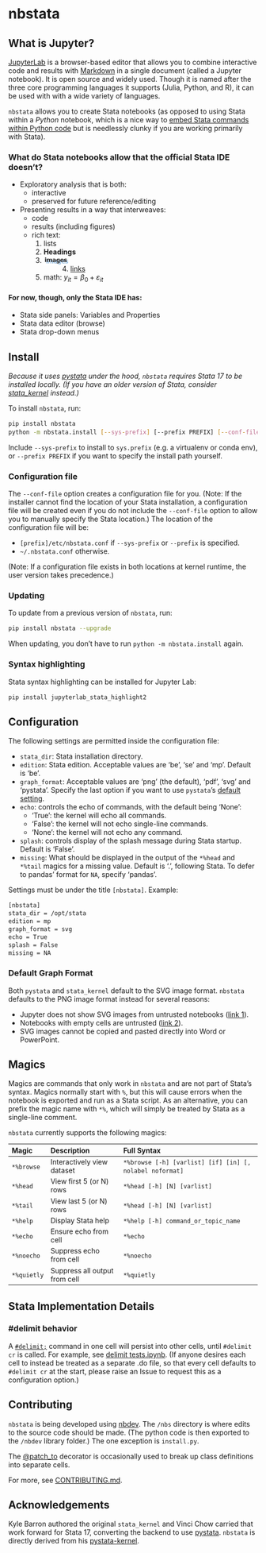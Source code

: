nbstata
================

<!-- WARNING: THIS FILE WAS AUTOGENERATED! DO NOT EDIT! -->

## What is Jupyter?

[JupyterLab](https://jupyterlab.readthedocs.io/en/stable/getting_started/overview.html)
is a browser-based editor that allows you to combine interactive code
and results with
[Markdown](https://daringfireball.net/projects/markdown/basics) in a
single document (called a Jupyter notebook). It is open source and
widely used. Though it is named after the three core programming
languages it supports (Julia, Python, and R), it can be used with with a
wide variety of languages.

`nbstata` allows you to create Stata notebooks (as opposed to using
Stata within a *Python* notebook, which is a nice way to [embed Stata
commands within Python
code](https://www.stata.com/python/pystata/notebook/Example2.html) but
is needlessly clunky if you are working primarily with Stata).

### What do Stata notebooks allow that the official Stata IDE doesn’t?

- Exploratory analysis that is both:
  - interactive
  - preserved for future reference/editing
- Presenting results in a way that interweaves:
  - code
  - results (including figures)
  - rich text:
    1.  lists
    2.  **Headings**
    3.  <img align="left" width="54" height="18.6" src="index_files/figure-commonmark/2fdc666f-1-image-2.png">
    4.  [links](https://hugetim.github.io/nbstata/)
    5.  math: $y_{it}=\beta_0+\varepsilon_{it}$

#### For now, though, only the Stata IDE has:

- Stata side panels: Variables and Properties
- Stata data editor (browse)
- Stata drop-down menus

## Install

*Because it uses [pystata](https://www.stata.com/python/pystata/) under
the hood, `nbstata` requires Stata 17 to be installed locally. (If you
have an older version of Stata, consider
[stata_kernel](https://github.com/kylebarron/stata_kernel) instead.)*

To install `nbstata`, run:

``` sh
pip install nbstata
python -m nbstata.install [--sys-prefix] [--prefix PREFIX] [--conf-file]
```

Include `--sys-prefix` to install to `sys.prefix` (e.g. a virtualenv or
conda env), or `--prefix PREFIX` if you want to specify the install path
yourself.

### Configuration file

The `--conf-file` option creates a configuration file for you. (Note: If
the installer cannot find the location of your Stata installation, a
configuration file will be created even if you do not include the
`--conf-file` option to allow you to manually specify the Stata
location.) The location of the configuration file will be:

- `[prefix]/etc/nbstata.conf` if `--sys-prefix` or `--prefix` is
  specified.
- `~/.nbstata.conf` otherwise.

(Note: If a configuration file exists in both locations at kernel
runtime, the user version takes precedence.)

### Updating

To update from a previous version of `nbstata`, run:

``` sh
pip install nbstata --upgrade
```

When updating, you don’t have to run `python -m nbstata.install` again.

### Syntax highlighting

Stata syntax highlighting can be installed for Jupyter Lab:

``` sh
pip install jupyterlab_stata_highlight2
```

## Configuration

The following settings are permitted inside the configuration file:

- `stata_dir`: Stata installation directory.
- `edition`: Stata edition. Acceptable values are ‘be’, ‘se’ and ‘mp’.
  Default is ‘be’.
- `graph_format`: Acceptable values are ‘png’ (the default), ‘pdf’,
  ‘svg’ and ‘pystata’. Specify the last option if you want to use
  `pystata`’s [default
  setting](https://www.stata.com/python/pystata/config.html#pystata.config.set_graph_format).
- `echo`: controls the echo of commands, with the default being ‘None’:
  - ‘True’: the kernel will echo all commands.
  - ‘False’: the kernel will not echo single-line commands.
  - ‘None’: the kernel will not echo any command.
- `splash`: controls display of the splash message during Stata startup.
  Default is ‘False’.
- `missing`: What should be displayed in the output of the `*%head` and
  `*%tail` magics for a missing value. Default is ‘.’, following Stata.
  To defer to pandas’ format for `NA`, specify ‘pandas’.

Settings must be under the title `[nbstata]`. Example:

    [nbstata]
    stata_dir = /opt/stata
    edition = mp
    graph_format = svg
    echo = True
    splash = False
    missing = NA

### Default Graph Format

Both `pystata` and `stata_kernel` default to the SVG image format.
`nbstata` defaults to the PNG image format instead for several reasons:

- Jupyter does not show SVG images from untrusted notebooks ([link
  1](https://stackoverflow.com/questions/68398033/svg-figures-hidden-in-jupyterlab-after-some-time)).
- Notebooks with empty cells are untrusted ([link
  2](https://github.com/jupyterlab/jupyterlab/issues/9765)).
- SVG images cannot be copied and pasted directly into Word or
  PowerPoint.

## Magics

Magics are commands that only work in `nbstata` and are not part of
Stata’s syntax. Magics normally start with `%`, but this will cause
errors when the notebook is exported and run as a Stata script. As an
alternative, you can prefix the magic name with `*%`, which will simply
be treated by Stata as a single-line comment.

`nbstata` currently supports the following magics:

| Magic       | Description                   | Full Syntax                                              |
|:------------|:------------------------------|:---------------------------------------------------------|
| `*%browse`  | Interactively view dataset    | `*%browse [-h] [varlist] [if] [in] [, nolabel noformat]` |
| `*%head`    | View first 5 (or N) rows      | `*%head [-h] [N] [varlist]`                              |
| `*%tail`    | View last 5 (or N) rows       | `*%head [-h] [N] [varlist]`                              |
| `*%help`    | Display Stata help            | `*%help [-h] command_or_topic_name`                      |
| `*%echo`    | Ensure echo from cell         | `*%echo`                                                 |
| `*%noecho`  | Suppress echo from cell       | `*%noecho`                                               |
| `*%quietly` | Suppress all output from cell | `*%quietly`                                              |

## Stata Implementation Details

### \#delimit behavior

A [`#delimit;`](https://www.stata.com/manuals/pdelimit.pdf) command in
one cell will persist into other cells, until `#delimit cr` is called.
For example, see [delimit
tests.ipynb](https://github.com/hugetim/nbstata/blob/master/manual_test_nbs/delimit%20tests.ipynb).
(If anyone desires each cell to instead be treated as a separate .do
file, so that every cell defaults to `#delimit cr` at the start, please
raise an Issue to request this as a configuration option.)

## Contributing

`nbstata` is being developed using [nbdev](https://nbdev.fast.ai/). The
`/nbs` directory is where edits to the source code should be made. (The
python code is then exported to the `/nbdev` library folder.) The one
exception is `install.py`.

The [@patch_to](https://fastcore.fast.ai/basics.html#patch_to) decorator
is occasionally used to break up class definitions into separate cells.

For more, see
[CONTRIBUTING.md](https://github.com/hugetim/nbstata/blob/master/CONTRIBUTING.md).

## Acknowledgements

Kyle Barron authored the original `stata_kernel` and Vinci Chow carried
that work forward for Stata 17, converting the backend to use
[pystata](https://www.stata.com/python/pystata/). `nbstata` is directly
derived from his
[pystata-kernel](https://github.com/ticoneva/pystata-kernel).
